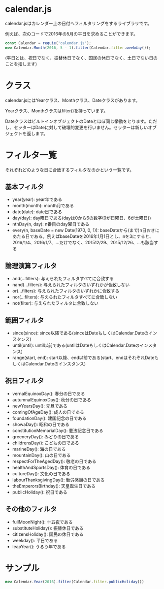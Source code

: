 # calendar.js
calendar.jsはカレンダー上の日付へフィルタリングをするライブラリです。

例えば、次のコードで2016年の5月の平日を求めることができます。

```javascript
const Calendar = requie('calendar.js');
new Calendar.Month(2016, 5 - 1).filter(Calendar.filter.weekday());
```

(平日とは、祝日でなく、振替休日でなく、国民の休日でなく、土日でない日のことを指します)

# クラス
calendar.jsにはYearクラス、Monthクラス、Dateクラスがあります。

Yearクラス、Monthクラスはfilter()を持っています。

DateクラスはビルトインオブジェクトのDateとほぼ同じ挙動をとります。ただし、セッターはDateに対して破壊的変更を行いません。セッターは新しいオブジェクトを返します。

# フィルタ一覧
それぞれどのような日に合致するフィルタなのかという一覧です。

## 基本フィルタ

* year(year): year年である
* month(month): month月である
* date(date): date日である
* day(day): day曜日である(dayは0から6の数字(0が日曜日、6が土曜日))
* nthDay(n, day): n番目のday曜日である
* every(n, baseDate = new Date(1970, 0, 1)): baseDateから(まで)n日おきにあたる日である。例えばbaseDateを2016年1月1日とし、nを3にすると、2016/1/4、2016/1/7、…だけでなく、201512/29、2015/12/26、…も該当する

## 論理演算フィルタ

* and(...filters): 与えられたフィルタすべてに合致する
* nand(...filters): 与えられたフィルタのいずれかが合致しない
* or(...filters): 与えられたフィルタのいずれかに合致する
* nor(...filters): 与えられたフィルタすべてに合致しない
* not(filter): 与えられたフィルタに合致しない

## 範囲フィルタ
* since(since): since以降である(sinceはDateもしくはCalendar.Dateのインスタンス)
* until(until): until以前である(untilはDateもしくはCalendar.Dateのインスタンス)
* range(start, end): start以降、end以前である(start、endはそれぞれDateもしくはCalendar.Dateのインスタンス)

## 祝日フィルタ
* vernalEquinoxDay(): 春分の日である
* autumnalEquinoxDay(): 秋分の日である
* newYearsDay(): 元旦である
* comingOfAgeDay(): 成人の日である
* foundationDay(): 建国記念の日である
* showaDay(): 昭和の日である
* constitutionMemorialDay(): 憲法記念日である
* greeneryDay(): みどりの日である
* childrensDay(): こどもの日である
* marineDay(): 海の日である
* mountainDay(): 山の日である
* respectForTheAgedDay(): 敬老の日である
* healthAndSportsDay(): 体育の日である
* cultureDay(): 文化の日である
* labourThanksgivingDay(): 勤労感謝の日である
* theEmperorsBirthday(): 天皇誕生日である
* publicHoliday(): 祝日である

## その他のフィルタ

* fullMoonNight(): 十五夜である
* substituteHoliday(): 振替休日である
* citizensHoliday(): 国民の休日である
* weekday(): 平日である
* leapYear(): うるう年である

# サンプル

```javascript
new Calendar.Year(2016).filter(Calendar.filter.publicHoliday())
```
